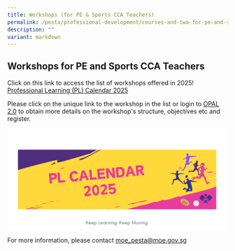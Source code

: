 ```yaml
---
title: Workshops (for PE & Sports CCA Teachers)
permalink: /pesta/professional-development/courses-and-twa-for-pe-and-sports-teachers/
description: ""
variant: markdown
---
```

## Workshops for PE and Sports CCA Teachers

Click on this link to access the list of workshops offered in 2025!
[Professional Learning (PL) Calendar 2025](https://www.canva.com/design/DAGZaqYNx1w/ROXYTftWwrCEY0EaMPaUFw/view?utm_content=DAGZaqYNx1w&utm_campaign=designshare&utm_medium=link2&utm_source=uniquelinks&utlId=h69eff3fd4c)

Please click on the unique link to the workshop in the list or login[](https://academyofsingaporeteachers.moe.edu.sg/docs/librariesprovider3/default-document-library/2023-pd-details---updated-as-of-03-02-2023.xls?sfvrsn=9bcab3ea_0 "here") to [OPAL 2.0](https://www.opal2.moe.edu.sg/) to obtain more details on the workshop's structure, objectives etc and register. 

![](/images/PL_Calendar_2025_Screenshot.png)

For more information, please contact moe_pesta@moe.gov.sg